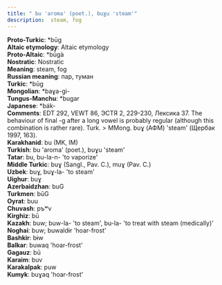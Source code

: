 ```yaml
---
title: " bu 'aroma' (poet.), buɣu 'steam'"
description:  steam, fog
---
```


<strong>Proto-Turkic</strong>:  *būg<br>
<strong>Altaic etymology</strong>:  Altaic etymology<br>
<strong> Proto-Altaic</strong>:  *bū́gà<br>
<strong>Nostratic</strong>:  Nostratic<br>
<strong>Meaning</strong>:  steam, fog<br>
<strong>Russian meaning</strong>:  пар, туман<br>
<strong>Turkic</strong>:  *būg<br>
<strong>Mongolian</strong>:  *baɣa-gi-<br>
<strong>Tungus-Manchu</strong>:  *bugar<br>
<strong>Japanese</strong>:  *bák-<br>
<strong>Comments</strong>:  EDT 292, VEWT 86, ЭСТЯ 2, 229-230, Лексика 37. The behaviour of final -g after a long vowel is probably regular (although this combination is rather rare). Turk. > MMong. buɣ (АФМ) 'steam' (Щербак 1997, 163).<br>
<strong>Karakhanid</strong>:  bu (MK, IM)<br>
<strong>Turkish</strong>:  bu 'aroma' (poet.), buɣu 'steam'<br>
<strong>Tatar</strong>:  bu, bu-la-n- 'to vaporize'<br>
<strong>Middle Turkic</strong>:  buɣ (Sangl., Pav. C.), muɣ (Pav. C.)<br>
<strong>Uzbek</strong>:  buɣ, buɣ-la- 'to steam'<br>
<strong>Uighur</strong>:  buɣ<br>
<strong>Azerbaidzhan</strong>:  buG<br>
<strong>Turkmen</strong>:  būG<br>
<strong>Oyrat</strong>:  buu<br>
<strong>Chuvash</strong>:  pъʷv<br>
<strong>Kirghiz</strong>:  bū<br>
<strong>Kazakh</strong>:  buw; buw-la- 'to steam', bu-la- 'to treat with steam (medically)'<br>
<strong>Noghai</strong>:  buw; buwaldɨr 'hoar-frost'<br>
<strong>Bashkir</strong>:  bɨw<br>
<strong>Balkar</strong>:  buwaq 'hoar-frost'<br>
<strong>Gagauz</strong>:  bū<br>
<strong>Karaim</strong>:  buv<br>
<strong>Karakalpak</strong>:  puw<br>
<strong>Kumyk</strong>:  buɣaq 'hoar-frost'<br>


